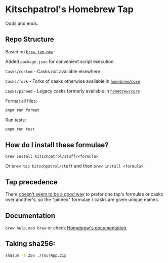 # Kitschpatrol's Homebrew Tap

Odds and ends.

## Repo Structure

Based on [`brew tap-new`](https://github.com/Homebrew/brew/blob/master/docs/How-to-Create-and-Maintain-a-Tap.md).

Added `package.json` for convenient script execution.

`Casks/custom` - Casks not available elsewhere

`Casks/fork` - Forks of casks otherwise available in [`homebrew/core`](https://github.com/Homebrew/homebrew-core)

`Casks/pinned` - Legacy casks formerly available in [`homebrew/core`](https://github.com/Homebrew/homebrew-core)

Format all files:

```sh
pnpm run format
```

Run tests:

```sh
pnpm run test
```

## How do I install these formulae?

`brew install kitschpatrol/stuff/<formula>`

Or `brew tap kitschpatrol/stuff` and then `brew install <formula>`.

## Tap precedence

There [doesn't seem to be a good way](https://github.com/Homebrew/legacy-homebrew/issues/24238) to prefer one tap's formulae or casks over another's, so the "pinned" formulae / casks are given unique names.

## Documentation

`brew help`, `man brew` or check [Homebrew's documentation](https://docs.brew.sh).

## Taking sha256:

```sh
shasum -a 256 ./YourApp.zip
```
